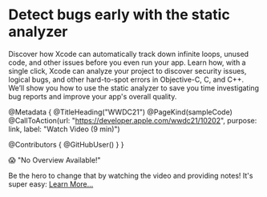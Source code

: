 # Detect bugs early with the static analyzer

Discover how Xcode can automatically track down infinite loops, unused code, and other issues before you even run your app. Learn how, with a single click, Xcode can analyze your project to discover security issues, logical bugs, and other hard-to-spot errors in Objective-C, C, and C++. We’ll show you how to use the static analyzer to save you time investigating bug reports and improve your app's overall quality.

@Metadata {
   @TitleHeading("WWDC21")
   @PageKind(sampleCode)
   @CallToAction(url: "https://developer.apple.com/wwdc21/10202", purpose: link, label: "Watch Video (9 min)")

   @Contributors {
      @GitHubUser(<replace this with your GitHub handle>)
   }
}

😱 "No Overview Available!"

Be the hero to change that by watching the video and providing notes! It's super easy:
 [Learn More…](https://wwdcnotes.github.io/WWDCNotes/documentation/wwdcnotes/contributing)

